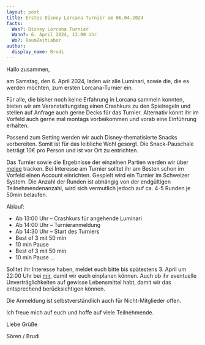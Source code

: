 ```yaml
---
layout: post
title: Erstes Disney Lorcana Turnier am 06.04.2024
facts:
  Was?: Disney Lorcana Turnier
  Wann?: 6. April 2024, 13.00 Uhr
  Wo?: RaumZeitLabor
author:
  display_name: Brudi
---
```


Hallo zusammen,

am Samstag, den 6. April 2024, laden wir alle Luminari, sowie die, die es werden möchten, zum ersten Lorcana-Turnier ein.

Für alle, die bisher noch keine Erfahrung in Lorcana sammeln konnten, bieten wir am Veranstaltungstag einen Crashkurs zu den Spielregeln und stellen auf Anfrage auch gerne Decks für das Turnier. Alternativ könnt ihr im Vorfeld auch gerne mal montags vorbeikommen und vorab eine Einführung erhalten.

Passend zum Setting werden wir auch Disney-thematisierte Snacks vorbereiten. Somit ist für das leibliche Wohl gesorgt. Die Snack-Pauschale beträgt 10€ pro Person und ist vor Ort zu entrichten.

Das Turnier sowie die Ergebnisse der einzelnen Partien werden wir über [melee](https://melee.gg/) tracken. Bei Interesse am Turnier solltet ihr am Besten schon im Vorfeld einen Account einrichten. Gespielt wird ein Turnier im Schweizer System. Die Anzahl der Runden ist abhängig von der endgültigen Teilnehmendenanzahl, wird sich vermutlich jedoch auf ca. 4-5 Runden je 50min belaufen. 


Ablauf:

* Ab 13:00 Uhr – Crashkurs für angehende Luminari
* Ab 14:00 Uhr – Turnieranmeldung
* Ab 14:30 Uhr – Start des Turniers
* Best of 3 mit 50 min
* 10 min Pause
* Best of 3 mit 50 min
* 10 min Pause
…


Solltet ihr Interesse haben, meldet euch bitte bis spätestens 3. April um 22:00 Uhr bei [mir](mailto:soe.holzwarth@t-online.de), damit wir euch einplanen können. Auch ob ihr eventuelle Unverträglichkeiten auf gewisse Lebensmittel habt, damit wir das entsprechend berücksichtigen können.

Die Anmeldung ist selbstverständlich auch für Nicht-Mitglieder offen.



Ich freue mich auf euch und hoffe auf viele Teilnehmende.


Liebe Grüße <br />

Sören / Brudi
